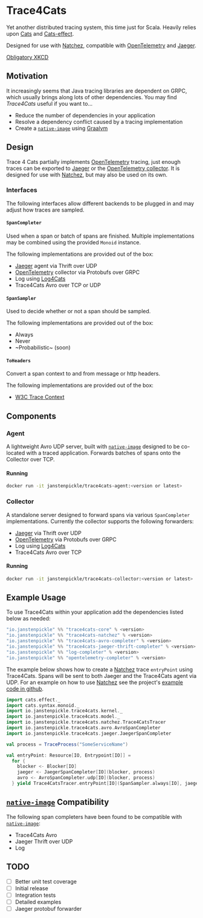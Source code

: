 # Trace4Cats

Yet another distributed tracing system, this time just for Scala. Heavily relies upon
[Cats](https://typelevel.org/cats) and [Cats-effect](https://typelevel.org/cats-effect).

Designed for use with [Natchez], compatible with 
[OpenTelemetry] and [Jaeger].

[Obligatory XKCD](https://xkcd.com/927/)

## Motivation

It increasingly seems that Java tracing libraries are dependent on GRPC, which usually
brings along lots of other dependencies. You may find *Trace4Cats* useful if you want to...

- Reduce the number of dependencies in your application
- Resolve a dependency conflict caused by a tracing implementation
- Create a [`native-image`] using [Graalvm](https://www.graalvm.org/)
  
## Design

Trace 4 Cats partially implements [OpenTelemetry] tracing, just enough
traces can be exported to [Jaeger] or the 
[OpenTelemetry collector](https://opentelemetry.io/docs/collector/about/). It is designed for use
with [Natchez], but may also be used on its own.

### Interfaces

The following interfaces allow different backends to be plugged in and may adjust how traces
are sampled.

#### `SpanCompleter`
Used when a span or batch of spans are finished. Multiple implementations may be combined using
the provided `Monoid` instance.

The following implementations are provided out of the box:

- [Jaeger] agent via Thrift over UDP
- [OpenTelemetry] collector via Protobufs over GRPC
- Log using [Log4Cats]
- Trace4Cats Avro over TCP or UDP

#### `SpanSampler`
Used to decide whether or not a span should be sampled.

The following implementations are provided out of the box:

- Always
- Never
- ~Probabilistic~ (soon)

#### `ToHeaders`

Convert a span context to and from message or http headers.

The following implementations are provided out of the box:

- [W3C Trace Context](https://www.w3.org/TR/trace-context/)

## Components

### Agent

A lightweight Avro UDP server, built with [`native-image`] designed to be co-located with a traced
application. Forwards batches of spans onto the Collector over TCP.

#### Running

```bash
docker run -it janstenpickle/trace4cats-agent:<version or latest>
```

### Collector

A standalone server designed to forward spans via various `SpanCompleter` implementations. Currently
the collector supports the following forwarders:

- [Jaeger] via Thrift over UDP
- [OpenTelemetry] via Protobufs over GRPC
- Log using [Log4Cats]
- Trace4Cats Avro over TCP

#### Running

```bash
docker run -it janstenpickle/trace4cats-collector:<version or latest>
```

## Example Usage

To use Trace4Cats within your application add the dependencies listed below as needed:

```scala
"io.janstenpickle" %% "trace4cats-core" % <version>
"io.janstenpickle" %% "trace4cats-natchez" % <version>
"io.janstenpickle" %% "trace4cats-avro-completer" % <version>
"io.janstenpickle" %% "trace4cats-jaeger-thrift-completer" % <version>
"io.janstenpickle" %% "log-completer" % <version>
"io.janstenpickle" %% "opentelemetry-completer" % <version>
```

The example below shows how to create a [Natchez] trace `entryPoint` using Trace4Cats. Spans will
be sent to both Jaeger and the Trace4Cats agent via UDP. For an example on how to use [Natchez] see
the project's [example code in github](https://github.com/tpolecat/natchez/blob/master/modules/examples/src/main/scala/Example.scala).

```scala
import cats.effect._
import cats.syntax.monoid._
import io.janstenpickle.trace4cats.kernel._
import io.janstenpickle.trace4cats.model._
import io.janstenpickle.trace4cats.natchez.Trace4CatsTracer
import io.janstenpickle.trace4cats.avro.AvroSpanCompleter
import io.janstenpickle.trace4cats.jaeger.JaegerSpanCompleter

val process = TraceProcess("SomeServiceName")

val entryPoint: Resource[IO, Entrypoint[IO]] =
  for {
    blocker <- Blocker[IO]
    jaeger <- JaegerSpanCompleter[IO](blocker, process)
    avro <- AvroSpanCompleter.udp[IO](blocker, process)
  } yield Trace4CatsTracer.entryPoint[IO](SpanSampler.always[IO], jaeger |+| avro)
```

## [`native-image`] Compatibility

The following span completers have been found to be compatible with [`native-image`]:

- Trace4Cats Avro
- Jaeger Thrift over UDP
- Log

[Jaeger]: https://www.jaegertracing.io/
[Log4Cats]: https://github.com/ChristopherDavenport/log4cats
[Natchez]: https://github.com/tpolecat/natchez
[`native-image`]: https://www.graalvm.org/docs/reference-manual/native-image/ 
[OpenTelemetry]: http://opentelemetry.io

## TODO

- [ ] Better unit test coverage
- [ ] Initial release
- [ ] Integration tests
- [ ] Detailed examples
- [ ] Jaeger protobuf forwarder